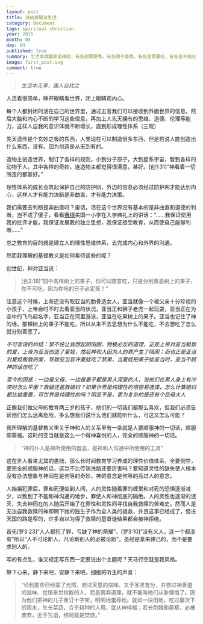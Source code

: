 ```yaml
---
layout: post
title: 油盐酱醋谈生活
category: Document
tags: spiritual christian
year: 2015
month: 05
day: 04
published: true
summary: 生活本就酸甜苦辣甜，有些甜需要秀，有些甜不能秀，有些苦需要吐，有些苦不能吐……
image: first_post.svg
comment: true
---
```


> *生活本无事，庸人自扰之*

人活着很简单，睁开眼睛看世界，闭上眼睛观内心。

每个人都封闭的活在自己的世界里，通过五官我们可以接收到外面世界的信息。然后大脑和内心不断的学习这些信息，再加上人先天拥有的思维、道德、伦理等能力，这样人自我的意识体就不断增长，直到形成理性体系（三观）

先天遗传是个玄妙之极的东西，人类现在可以制造很多东西，但是若说人能创造出什么东西，没有。因为创造是从无到有的。

造物主创造世界，制订了各样的规则，小到分子原子，大到星系宇宙，智到各样的动物于人。其中各样的奇妙，连造物主都觉得很满意，甚好。[创1:31]“神看着一切所造的都甚好。”

理性体系的成长会筑起保护自己的防护网，外边的信息必须经过防护网才能达到内心，这样人才有能力决断是非曲直，才有能力决策。

我们需要去判断是非曲直吗？废话，活在这个世界没有基本的是非曲直和道德的判断，岂不成了傻子，看看[赛根][Segon]美国一小学在入学典礼上的讲话：“……我保证使用我的批评才能，我保证发展我的独立思想，我保证接受教育，从而使自己能够判断……”

总之教育的目的就是建立人的理性思维体系，去完成内心和外界的沟通。

然而我理解的基督教义是如何看待这些的呢？

创世纪，神对亚当说：

> [创2:16]“园中各样树上的果子，你可以随意吃，只是分别善恶树上的果子，你不可吃，因为你吃的日子必定死！”

注意这个时候，上帝还没有取亚当的肋骨造女人，亚当就像一个被父亲十分珍视的小孩子，上帝会时不时去看亚当的状况，亚当正和狮子老虎一起玩耍，亚当正在为空中的飞鸟起名字，亚当正在河里游泳，亚当在吃果树上的果子。亚当也记住了神的话，那棵树上的果子不能吃，所以从来不去思想为什么不能吃，不去想吃了怎么就分别善恶了。

*不可言说的纠结：禁不住让我想起阴阳图，物极必反的道理，正是上帝对亚当极致的爱，上帝为亚当创造了夏娃，然后神和人因为人的罪产生了隔阂；而也正是亚当对夏娃极致的爱，导致亚当容许夏娃吃了禁果，当夏娃把果子给亚当时，亚当不顾神的话也吃了*

*至今的困惑：一边是父母，一边是妻子都是男人深爱的人，当他们在男人身上有冲突时怎么平衡？救娘还是救媳妇？如果世界是纯理性的很容易选择，怎么计算媳妇都比娘重要，可世界是纯理性的吗？明显不是，更为复杂的是还有个岳母大人*

正像我们做父母的教育两三岁的孩子，他们的一切我们都那么喜欢，但我们必须告诉他们怎么远离危险，多么想我们说什么他们就能听什么，可这又怎么可能？

我所理解的基督教义里关于神和人的关系里有一条就是人要顺服神的一切话，顺服即蒙福。这时的亚当就是这么一个得神喜悦的人，完全的顺服神的一切话。

> “神的仆人是神所使用的器皿，是神和人沟通中所使用的工具”

这在世人看来尤其的愚拙，那么长时间教育学习养成的理性价值体系，全要倒空，要完全的顺服神的话，这岂不比传销洗脑还要厉害吗？要知道灵性的缺失使人根本没有办法想象与神同在是何等的奇妙，神的意念是何等的高过人的意念。

人始祖犯罪后，罪和死便临到人间，人的灵性随着罪的缠累和对死的恐惧逐渐减少，以致到了不能和神沟通的地步，罪使人和神彻底的隔绝。人的灵性也逐渐的泯灭，失去神同在的人随后开始了在罪性和灵性间寻找自我救赎的苦难史。然而人是无法自我救赎的神即赐下祂的独生子作为全人类的拯救，并且这事已经成了，但进天国的路是窄的，许多自以为得了救赎的基督徒结果都会被神拒绝。

首先[罗3:23]“人人都犯了罪，亏缺了神的荣耀”、[罗3:10]“没有义人，连一个都没有”所以“人不可论断人，凡论断别人的必被论断”。圣经是拿来律己的，而不是要求别人的。

写的有点乱，谁又规定写东西一定要说出个主题呢？天马行空就是我风格。

静下心来，静下来吧，安静下来吧，细细的听主的声音：

> “论到那些已经蒙了光照、尝过天恩的滋味、又于圣灵有分，并尝过神善道的滋味、觉悟来世权能的人，若是离弃道理，就不能叫他们从新懊悔了。因为他们把神的儿子重订十字架，明明地羞辱他。就如一块田地，吃过屡次下的雨水，生长菜蔬，合乎耕种的人用，就从神得福；若长荆棘和蒺藜，必被废弃，近于咒诅，结局就是焚烧。”


[Segon]: http://www.monticello.org/site/visit/50-years-naturalization-ceremonies-monticello
